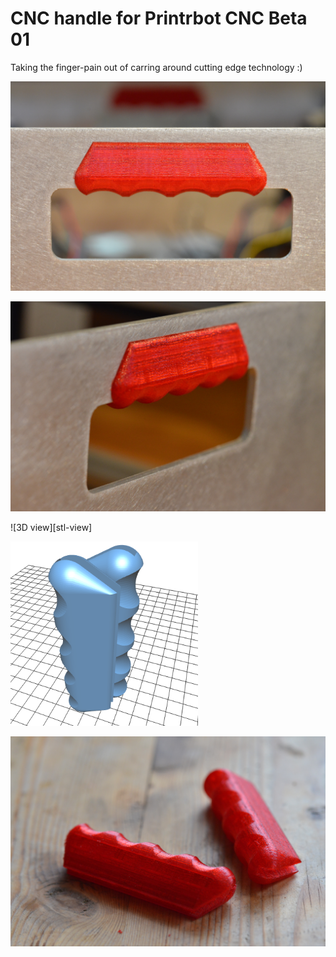 CNC handle for Printrbot CNC Beta 01
====================================

Taking the finger-pain out of carring around cutting edge technology :)

![Front view][front]

![Side view][side]

![3D view][stl-view]

<a href="cnc-handle.stl"><img src="img/stl-view.png" width="300px"></a>

![Fresh from printer][printed]

[printed]: ./img/handle-printed.jpg
[front]: ./img/handle-front.jpg
[side]: ./img/handle-side.jpg
